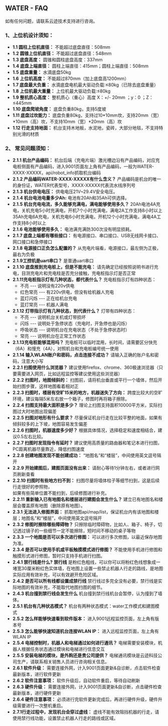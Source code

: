 ##  WATER - FAQ
如有任何问题，请联系云迹技术支持进行咨询。

### 1、上位机设计须知：

- **1.1 圆柱上位机直径：**
不能超过底盘直径：508mm
- **1.2 圆锥上位机直径：**
不能超过底盘直径：548mm
- **1.3 底盘高度：**
圆锥和圆柱底盘高度：337mm
- **1.4 底盘上端直径：**
圆柱上端直径：415mm；圆柱上端直径：508mm
- **1.5 底盘重量：**
水滴底盘50kg
- **1.6 上位机高度：**
不能超过870mm（加上底盘高1200mm）
- **1.7 底盘最大负重：**
水滴底盘电机最大驱动负载:≤80kg（已除去底盘重量）
- **1.8 上位机最大重量：**
上位机最大驱动负载:≤80kg
- **1.9 整机质心高度：**
整机质心（重心）高度 X：+/- 20mm ；y：0 ；Z：≤445mm
- **1.10 底盘爬坡角度：**
底盘负重80kg，支持5度坡
- **1.11 底盘过坎能力：**
底盘负重80kg，支持过10\*10mm坎，支持20mm（宽）\*10mm（高）坎，不支持10mm（宽）\*20mm（高）坎
- **1.12 行走支持地面：**
机台支持木地板，水泥地，瓷砖，大部分地毯，不支持特别光滑的材质

### 2、 常见问题须知：

- **2.1.1 机台产品编码：**
机台后端（充电片端）激光槽边沿有产品编码，对应充电桩侧面有产品编码，进入9001页面左上角有产品编码，一般为WATER-XXXX-XXXXX，api/robot_info抓取机台编码
- **2.1.2 产品编码WATER-XXXX-XXXXX有什么含义？**
产品编码是机台的唯一的身份证，WATER代表型号，XXXX-XXXXX代表流水线序列号
- **2.1.3 机台供电电压：**
供电电压21V~29.4V安全电压。
- **2.1.4 机台电池电量多少Ah:**
电池有20Ah和35Ah可供选择。
- **2.1.5 机台充电电流，多久能够充满电，满电能够使用多久？**
20Ah电池4A充电，关机充电5小时充满电，开机7个小时充满电，满电2A工作支持8小时以上  
35Ah充电6A充电，关机充电6小时充满电，开机12个小时充满电，满电4A工作支持8小时以上
- **2.1.6 电池能够使用多久：**
电池满充满防300次没有明显损耗。
- **2.1.7 底盘上端都有哪些接口：**
有电源接口、串口接口、USB无线网卡接口、网口接口和急停接口
- **2.1.8 电源接口正负怎么配置的？**
从充电片端看，电源接口，最左侧为正极，最右为负极
- **2.1.9工控机是uart串口？**
是普通uart串口
- **2.1.10 底盘推到充电桩上，但是不能充电：**
请先确定已经按照说明书进行充电，目测充电片和充电柱是否充分接触，充电桩指示灯是否正常
- **2.1.11充电桩指示灯有几种状态，都代表什么？**
充电桩指示灯有四种状态：
  - 不亮 --- 说明没有220v供电
  - 红色常亮 --- 有220v供电，但没有给机器人充电
  - 蓝灯闪烁 --- 正在给机台充电
  - 蓝灯常亮 --- 机器人满电
- **2.1.12 灯带指示灯有几种状态，到代表什么？**
灯带有四种状态：
  - 不亮 --- 说明机台关机或灯带损坏
  - 闪烁 --- 说明处于急停状态（充电时，开急停也是闪烁）
  - 呼吸状态 --- 说明机台在充电状态（不处于急停状态时）
  - 常亮 --- 说明机台在正常工作状态
- **2.1.13充电桩能够混用吗？**
充电桩可以临时混用，长时间，请需要区分快充（6A）和慢充（4A），对照机台和充电桩编号统一使用
- **2.1.14 输入WLAN账户和密码，点击连接不成功？**
请输入正确的账户名和密码，注意大小写
- **2.2.1 扫图使用什么浏览器？**
建议使用firefox、chrome、360极速浏览器（只要需要进入网页，比如远程监控等建议使用这些浏览器）
- **2.2.2 扫图时，地图倾斜的：**
扫图前，请将机台垂直或平行一个墙体，然后开始扫图步骤，这样地图看着相对正
- **2.2.3 扫图时，楼层有空旷15米的地方，机器迷失了方向：**
跨度比较大的空旷环境，建议每隔5米左右放一个箱子，修图时再将箱子擦除。
- **2.2.4 扫图支持最大面积是多少？**
理论上扫图支持面积10000平方米，实际扫图过大时地图出现偏差
- **2.2.5 扫图对地形有什么要求？**
尽量保证机台行走在比较平整的地面，如果有倾斜较多的上下坡，地图容易发生偏差
- **2.2.6 扫图时，机器速度多少好？**
根据具体情况，选择稳定和速度相结合，建议0.5左右比较。
- **2.2.7 扫图时发现指令有延时？**
建议使用高质量的路由器和笔记本进行扫图，PC距离机器尽量靠近，降低扫图速度
- **2.2.8 创建地图发现不能创建成功：**
“地图名”和“楼层”，中间使用英文逗号隔开
- **2.2.9 开始建图后，建图页面没有出来：**
请耐心等待1分钟左右，或者进行网页刷新查看
- **2.2.10 扫图时有些地方扫不到：**
扫图尽量将墙体柱子等细节扫到，这是后续行走很好的参照物，  
如果有些简单位置不能扫到，后续修图进行补充。
- **2.2.11 重新输入已有地图名和楼层进行建图会发生什么？**
建立已有地图名和楼层会覆盖原有地图（删除原有地图）。
- **2.3.1 无法进入修图界面：**
抓取地图api/map/list，保证机台内有该地图和楼层；地图名”和“楼层”，中间使用英文逗号隔开
- **2.3.2 修图时擦除哪些障碍物？**
只擦除临时障碍物，比如人、箱子、椅子，切记透过镜子的一些细节一定不能擦除，短时间不移动的桌子等物
- **2.3.3 一个地图是否可以多次进行修图：**
可以进行多次修图，以最近保存地图为准。
- **2.3.4 是否可以使用手机或平板触摸模式进行修图？**
不能使用手机进行修图和触摸形式进行修图，暂时只支持手机进行扫图。
- **2.4.1 禁行线是什么?**
 __禁行线__ 是粉红色粗线，可以你可以将粉红色线想象成一堵宽30厘米粉红色实体墙，在地图上设置一些禁止机器人行走的路线，是地图实际应用有效补充，可以有效避开危险区域。
- **2.4.2 是否可以所有线都设置成禁行线**
禁行线过多完全没有必要，禁行线是实际地图的有效补充，不能取代地图扫图的细节。
- **2.4.3 机台撞到禁行线会发生什么**
机台撞到禁行线机台会暂停，认为撞到了墙体。
- **2.5.1 机台有几种状态模式？**
机台有两种状态模式：water工作模式和建图模式
- **2.5.2 怎么样能够快速看到软件版本：**
进入9001远程监控页面，左上角有版本号
- **2.5.3 怎么能够快速知道机台连接WLAN IP：**
进入远程监控页面，左上角有WLAN IP
- **2.5.4 电梯控制时，机器人和电梯通过如何进行通讯？**
电梯需要安装模块，机器人根据任务状态通过模块和电梯进行信息交互
- **2.5.5 安装电梯的模块，是外购还是贵公司提供？**
电梯通讯模块是云迹科技公司生产，请联系相关销售人员进行咨询相关信息。
- **2.6.1 软件升级：**
需要连接外网，计入9001页面更新&自诊断，点击软件检查最新版本，进行软件更新
- **2.6.2 软件注意事项：**
软件升级后，自动软件重启，等待自动刷新
- **2.6.3 硬件升级：**
需要连接外网，计入9001页面更新&自诊断，点击硬件检查最新版本，进行硬件更新
- **2.6.4 硬件注意事项：**
必须进行完软件更新完成后，再进行硬件升级，硬件升级需要进行一次整机重启。
- **2.7.1行走过程中，发现机台会穿过虚线：**
虚线不能有效阻挡机器的行走，请使用禁行线功能，设置禁止机器人行走的路线或区域。
